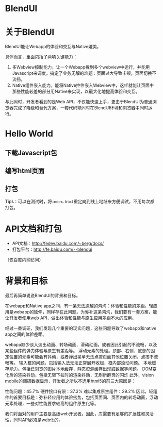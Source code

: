 BlendUI
==========

关于BlendUI
===

BlendUI能让Webapp的体验和交互与Native媲美。

具体而言，里面包括了两项关键能力：

1. 多Webview控制能力。让一个Webapp拆到多个webview中运行，并能用Javascript来调度。搞定了业务无解的难题：页面过大导致卡顿，页面切换不流畅，
2. Native组件嵌入能力。能将Native控件嵌入Webview中，这样就能让页面中那些性能较差的部分用Native来实现，以最大化地提高体验和交互。

与此同时，开发者看到的是Web API，不仅能快速上手，更由于BlendUI为普通浏览器完成了降级和替代方案，一套代码能同时在BlendUI环境和浏览器中同时运行。


Hello World
===

## 下载Javascript包

## 编写html页面

## 打包

Tips：可以在测试时，将`index.html`重定向到线上地址来方便调试，不用每次都打包。

API文档和打包
===

* API文档：http://fedev.baidu.com/~berg/docs/
* 打包平台：http://fe.baidu.com/--blendui

（仅百度内网访问）


背景和目标
===

最后再简单说说BlendUI的背景和目标。

在webapp和Native app之间，有一条无法逾越的鸿沟：体验和性能的差距。轻应用是webapp的延伸，同样存在此问题。为弥补这条鸿沟，我们要有一套方案，能让开发者使用web API，做出体验和性能与原生应用差距不大的应用。

经过一番调研，我们发现几个重要的现实问题，这些问题导致了webapp和native app之间的体验差距。

webapp缺少淡入淡出动画、转场动画、滑动动画，或者因此引起的不流畅，以及某些组件的弹力体验与原生有差距等。
浮动元素的处理。顶部、右侧、底部的固定位置的元素可能会有抖动，或者弹出菜单无法点按页面其他位置关闭，点按不流畅等。
输入框的问题。包括输入法无法正常展开收起，框内部滚动问题。
本地缓存能力。包括已浏览的图片本地缓存，静态资源缓存出现脏数据等问题。
DOM变化后的渲染抖动。包括无限下拉时的渲染抖动，无刷新翻页的闪烁
此外，vision mobile的调研数据显示，开发者之所以不选用html5的前三大原因是：

性能问题：45.7%
硬件接口有限：37.3%
难以集成原生组件：29.2%
因此，轻组件的首要目标是：弥补轻应用的体验劣势，包括页面间、页面内的转场动画，浮动元素处理，一些对性能要求较高的组件原生化等。

我们将面对的用户主要是高级web开发者。因此，库需要有足够的扩展性和灵活性，同时API必须是web化的。
